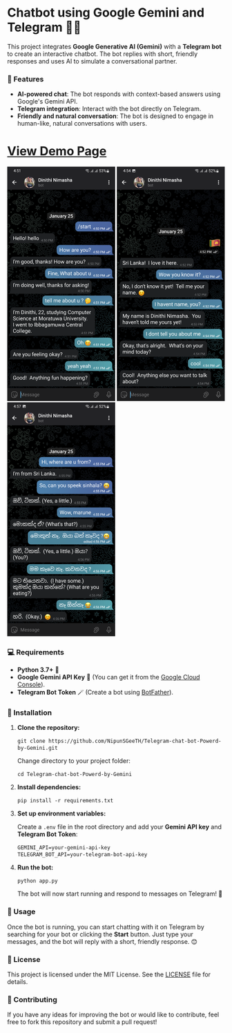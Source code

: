
<body>
  <h1>Chatbot using Google Gemini and Telegram 🤖💬</h1>
  
  <p>This project integrates <strong>Google Generative AI (Gemini)</strong> with a <strong>Telegram bot</strong> to create an interactive chatbot. The bot replies with short, friendly responses and uses AI to simulate a conversational partner.</p>

  <h3>🚀 Features</h3>
  <ul>
    <li><strong>AI-powered chat</strong>: The bot responds with context-based answers using Google's Gemini API.</li>
    <li><strong>Telegram integration</strong>: Interact with the bot directly on Telegram.</li>
    <li><strong>Friendly and natural conversation</strong>: The bot is designed to engage in human-like, natural conversations with users.</li>
  </ul>



<p align="center">
  <h1><a href="https://t.me/Dinithibot">View Demo Page</a></h1>
</p>

<div>
  <img src="https://github.com/NipunSGeeTH/github-readme-images-host/blob/main/Telegram-chat-bot-Powerd-by-Gemini/Screenshot_20250125-165155_Telegram.png" alt="" style="width: 250px; height: auto;">
  <img src="https://github.com/NipunSGeeTH/github-readme-images-host/blob/main/Telegram-chat-bot-Powerd-by-Gemini/Screenshot_20250125-165451_Telegram.png" alt="" style="width: 250px; height: auto;">
 
  <img src="https://github.com/NipunSGeeTH/github-readme-images-host/blob/main/Telegram-chat-bot-Powerd-by-Gemini/Screenshot_20250125-165709_Telegram.png" alt="" style="width: 250px; height: auto;">

</div>


  

  <h3>💻 Requirements</h3>
  <ul>
    <li><strong>Python 3.7+</strong> 🐍</li>
    <li><strong>Google Gemini API Key</strong> 🔑 (You can get it from the <a href="https://console.cloud.google.com/" target="_blank">Google Cloud Console</a>).</li>
    <li><strong>Telegram Bot Token</strong> 🪄 (Create a bot using <a href="https://core.telegram.org/bots#botfather" target="_blank">BotFather</a>).</li>
  </ul>

  <h3>🔧 Installation</h3>
  <ol>
    <li><strong>Clone the repository:</strong>
      <pre><code>git clone https://github.com/NipunSGeeTH/Telegram-chat-bot-Powerd-by-Gemini.git</code></pre>
      <p>Change directory to your project folder:</p>
      <pre><code>cd Telegram-chat-bot-Powerd-by-Gemini</code></pre>
    </li>
    <li><strong>Install dependencies:</strong>
      <pre><code>pip install -r requirements.txt</code></pre>
    </li>
    <li><strong>Set up environment variables:</strong>
      <p>Create a <code>.env</code> file in the root directory and add your <strong>Gemini API key</strong> and <strong>Telegram Bot Token</strong>:</p>
      <pre><code>GEMINI_API=your-gemini-api-key
TELEGRAM_BOT_API=your-telegram-bot-api-key</code></pre>
    </li>
    <li><strong>Run the bot:</strong>
      <pre><code>python app.py</code></pre>
      <p>The bot will now start running and respond to messages on Telegram! 🎉</p>
    </li>
  </ol>

  <h3>📱 Usage</h3>
  <p>Once the bot is running, you can start chatting with it on Telegram by searching for your bot or clicking the <strong>Start</strong> button. Just type your messages, and the bot will reply with a short, friendly response. 😊</p>

  <h3>📝 License</h3>
  <p>This project is licensed under the MIT License. See the <a href="LICENSE" target="_blank">LICENSE</a> file for details.</p>

  <h3>🤝 Contributing</h3>
  <p>If you have any ideas for improving the bot or would like to contribute, feel free to fork this repository and submit a pull request!</p>


</body>
</html>
